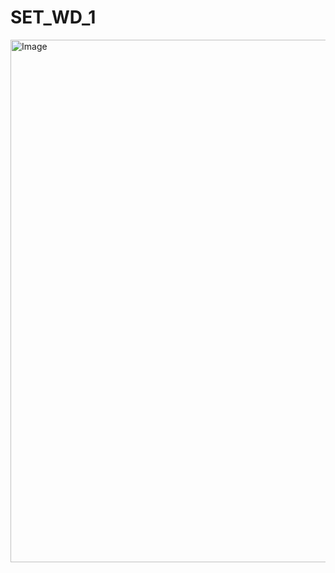 # SET_WD_1
<img width="1870" height="836" alt="Image" src="https://github.com/user-attachments/assets/2e9b1c21-5865-4dbc-9235-847c2786549b" />
